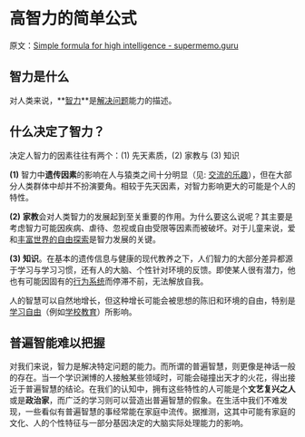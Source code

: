 # 高智力的简单公式

原文：[Simple formula for high intelligence - supermemo.guru](https://supermemo.guru/wiki/Simple_formula_for_high_intelligence)

## 智力是什么

对人类来说，**[智力](https://supermemo.guru/wiki/Intelligence)**是[解决问题](https://supermemo.guru/wiki/How_to_solve_any_problem%3F)能力的描述。

## 什么决定了智力？

决定人智力的因素往往有两个：(1) 先天素质，(2) 家教与 (3) 知识

**(1)** 智力中**遗传因素**的影响在人与猿类之间十分明显（见: [交流的乐趣](https://supermemo.guru/wiki/Pleasure_of_communication)），但在大部分人类群体中却并不扮演要角。相较于先天因素，对智力影响更大的可能是个人的特性。

**(2)** **家教**会对人类智力的发展起到至关重要的作用。为什么要这么说呢？其主要是考虑智力可能因疾病、虐待、忽视或自由受限等因素而被破坏。对于儿童来说，爱和[丰富世界的自由探索](https://supermemo.guru/wiki/Optimization_of_behavioral_spaces_in_development)是智力发展的关键。

**(3)** **知识**。在基本的遗传信息与健康的现代教养之下，人们智力的大部分差异都源于学习与学习习惯，还有人的大脑、个性针对环境的反馈。即使某人很有潜力，他也有可能因固有的[行为系统](https://supermemo.guru/wiki/Behavioral_system)而停滞不前，无法解放自我。

人的智慧可以自然地增长，但这种增长可能会被思想的陈旧和环境的自由，特别是[学习自由](https://supermemo.guru/wiki/Free_learning)（例如[学校教育](https://supermemo.guru/wiki/Schooling)）所影响。

## 普遍智能难以把握

对我们来说，智力是解决特定问题的能力。而所谓的普遍智慧，则更像是神话一般的存在。当一个学识渊博的人接触某些领域时，可能会碰撞出天才的火花，得出接近于普遍智慧的结论。在我们的认知中，拥有这些特性的人可能是个**文艺复兴之人**或是**政治家**，而广泛的学习则可以营造出普遍智慧的假象。在生活中我们不难发现，一些看似有普遍智慧的事经常能在家庭中流传。据推测，这其中可能有家庭的文化、人的个性特征与一部分基因决定的大脑实际处理能力的影响。